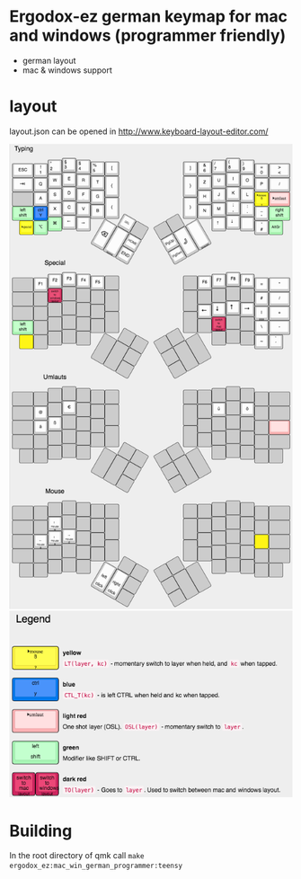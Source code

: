# Ergodox-ez german keymap for mac and windows (programmer friendly)

* german layout
* mac & windows support

# layout

layout.json can be opened in http://www.keyboard-layout-editor.com/

![Layout](layout.png)
![Legend](legend.png)

# Building

In the root directory of qmk call `make ergodox_ez:mac_win_german_programmer:teensy`
